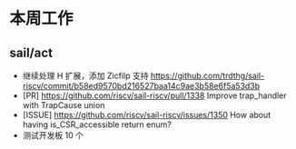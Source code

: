 # 本周工作

## sail/act

- 继续处理 H 扩展，添加 Zicfilp 支持 https://github.com/trdthg/sail-riscv/commit/b58ed9570bd216527baa14c9ae3b58e6f5a53d3b
- \[PR\] <https://github.com/riscv/sail-riscv/pull/1338> Improve trap_handler with TrapCause union
- \[ISSUE\] <https://github.com/riscv/sail-riscv/issues/1350> How about having is_CSR_accessible return enum?
- 测试开发板 10 个
